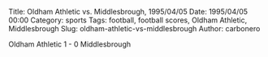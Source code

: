 Title: Oldham Athletic vs. Middlesbrough, 1995/04/05
Date: 1995/04/05 00:00
Category: sports
Tags: football, football scores, Oldham Athletic, Middlesbrough
Slug: oldham-athletic-vs-middlesbrough
Author: carbonero


Oldham Athletic 1 - 0 Middlesbrough
